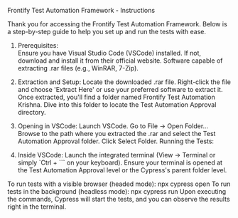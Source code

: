 Frontify Test Automation Framework - Instructions

Thank you for accessing the Frontify Test Automation Framework. Below is a step-by-step guide to help you set up and run the tests with ease.

1. Prerequisites:  
Ensure you have Visual Studio Code (VSCode) installed. If not, download and install it from their official website.
Software capable of extracting .rar files (e.g., WinRAR, 7-Zip).

2. Extraction and Setup:
Locate the downloaded .rar file.
Right-click the file and choose 'Extract Here' or use your preferred software to extract it.
Once extracted, you'll find a folder named Frontify Test Automation Krishna.
Dive into this folder to locate the Test Automation Approval directory.

3. Opening in VSCode:
Launch VSCode.
Go to File -> Open Folder...
Browse to the path where you extracted the .rar and select the Test Automation Approval folder.
Click Select Folder.
Running the Tests:

4. Inside VSCode:
Launch the integrated terminal (View -> Terminal or simply `Ctrl + ``` on your keyboard).
Ensure your terminal is opened at the Test Automation Approval level or the Cypress's parent folder level.

To run tests with a visible browser (headed mode):
npx cypress open 
To run tests in the background (headless mode):
npx cypress run 
Upon executing the commands, Cypress will start the tests, and you can observe the results right in the terminal.

